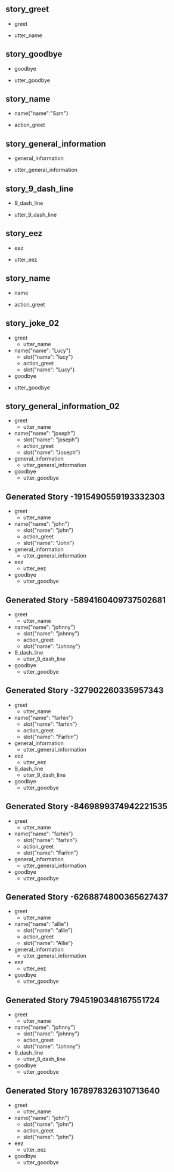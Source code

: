 ## story_greet <!--- The name of the story. It is not mandatory, but useful for debugging. --> 
* greet <!--- User input expressed as intent. In this case it represents users message 'Hello'. --> 
 - utter_name <!--- The response of the chatbot expressed as an action. In this case it represents chatbot's response 'Hello, how can I help?' --> 
 
## story_goodbye
* goodbye
 - utter_goodbye
 
## story_name
* name{"name":"Sam"}
 - action_greet

 ## story_general_information
* general_information
 - utter_general_information

## story_9_dash_line
* 9_dash_line
 - utter_9_dash_line

 ## story_eez
* eez
 - utter_eez
 
## story_name
* name
 - action_greet
 
## story_joke_02
* greet
    - utter_name
 * name{"name": "Lucy"} <!--- User response with an entity. In this case it represents user message 'My name is Lucy.' --> 
    - slot{"name": "lucy"}
    - action_greet
    - slot{"name": "Lucy"}
* goodbye
 - utter_goodbye
 
## story_general_information_02
* greet
    - utter_name
* name{"name": "joseph"}
    - slot{"name": "joseph"}
    - action_greet
    - slot{"name": "Joseph"}
* general_information
    - utter_general_information
* goodbye
    - utter_goodbye


## Generated Story -1915490559193332303
* greet
    - utter_name
* name{"name": "john"}
    - slot{"name": "john"}
    - action_greet
    - slot{"name": "John"}
* general_information
    - utter_general_information
* eez
    - utter_eez
* goodbye
    - utter_goodbye
    
## Generated Story -5894160409737502681
* greet
    - utter_name
* name{"name": "johnny"}
    - slot{"name": "johnny"}
    - action_greet
    - slot{"name": "Johnny"}
* 9_dash_line
    - utter_9_dash_line
* goodbye
    - utter_goodbye

## Generated Story -327902260335957343
* greet
    - utter_name
* name{"name": "farhin"}
    - slot{"name": "farhin"}
    - action_greet
    - slot{"name": "Farhin"}
* general_information
    - utter_general_information
* eez
    - utter_eez
* 9_dash_line
    - utter_9_dash_line
* goodbye
    - utter_goodbye

## Generated Story -8469899374942221535
* greet
    - utter_name
* name{"name": "farhin"}
    - slot{"name": "farhin"}
    - action_greet
    - slot{"name": "Farhin"}
* general_information
    - utter_general_information
* goodbye
    - utter_goodbye

## Generated Story -6268874800365627437
* greet
    - utter_name
* name{"name": "allie"}
    - slot{"name": "allie"}
    - action_greet
    - slot{"name": "Allie"}
* general_information
    - utter_general_information
* eez
    - utter_eez
* goodbye
    - utter_goodbye

## Generated Story 7945190348167551724
* greet
    - utter_name
* name{"name": "johnny"}
    - slot{"name": "johnny"}
    - action_greet
    - slot{"name": "Johnny"}
* 9_dash_line
    - utter_9_dash_line
* goodbye
    - utter_goodbye

## Generated Story 1678978326310713640
* greet
    - utter_name
* name{"name": "john"}
    - slot{"name": "john"}
    - action_greet
    - slot{"name": "john"}
* eez
    - utter_eez
* goodbye
    - utter_goodbye

